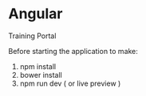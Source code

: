 # Angular
Training Portal

Before starting the application to make:
1. npm install
2. bower install
3. npm run dev ( or live preview )
